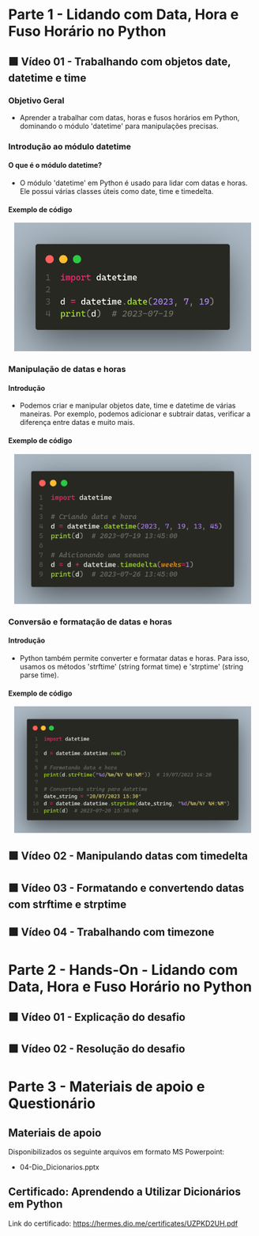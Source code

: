 # Parte 1 - Lidando com Data, Hora e Fuso Horário no Python

## 🟩 Vídeo 01 - Trabalhando com objetos date, datetime e time

### Objetivo Geral

- Aprender a trabalhar com datas, horas e fusos horários em Python, dominando o módulo 'datetime' para manipulações precisas.

### Introdução ao módulo datetime

#### O que é o módulo datetime?

- O módulo 'datetime' em Python é usado para lidar com datas e horas. Ele possui várias classes úteis como date, time e timedelta.

#### Exemplo de código

<p align="center">
    <img src="images/image.png" alt="Diagrama" width="480">
</p>

### Manipulação de datas e horas

#### Introdução

- Podemos criar e manipular objetos date, time e datetime de várias maneiras. Por exemplo, podemos adicionar e subtrair datas, verificar a diferença entre datas e muito mais.

#### Exemplo de código

<p align="center">
    <img src="images/image-1.png" alt="" width="480">
</p>

### Conversão e formatação de datas e horas

#### Introdução

- Python também permite converter e formatar datas e horas. Para isso, usamos os métodos 'strftime' (string format time) e 'strptime' (string parse time).

#### Exemplo de código

<p align="center">
    <img src="images/image-2.png" alt="" width="480">
</p>

## 🟩 Vídeo 02 - Manipulando datas com timedelta

## 🟩 Vídeo 03 - Formatando e convertendo datas com strftime e strptime

## 🟩 Vídeo 04 - Trabalhando com timezone


# Parte 2 - Hands-On - Lidando com Data, Hora e Fuso Horário no Python 

## 🟩 Vídeo 01 - Explicação do desafio

## 🟩 Vídeo 02 - Resolução do desafio

# Parte 3 - Materiais de apoio e Questionário

## Materiais de apoio

Disponibilizados os seguinte arquivos em formato MS Powerpoint:
- 04-Dio_Dicionarios.pptx

## Certificado: Aprendendo a Utilizar Dicionários em Python

Link do certificado: https://hermes.dio.me/certificates/UZPKD2UH.pdf